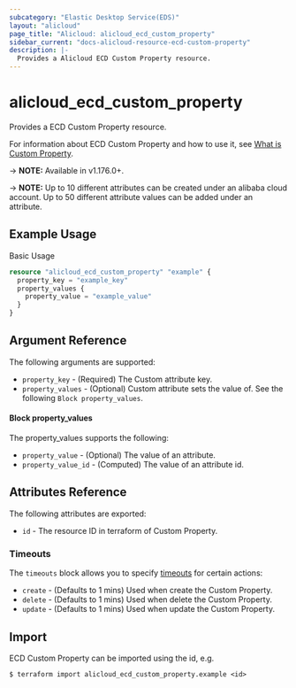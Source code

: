 ```yaml
---
subcategory: "Elastic Desktop Service(EDS)"
layout: "alicloud"
page_title: "Alicloud: alicloud_ecd_custom_property"
sidebar_current: "docs-alicloud-resource-ecd-custom-property"
description: |-
  Provides a Alicloud ECD Custom Property resource.
---
```


# alicloud\_ecd\_custom\_property

Provides a ECD Custom Property resource.

For information about ECD Custom Property and how to use it, see [What is Custom Property](https://help.aliyun.com/document_detail/436381.html).

-> **NOTE:** Available in v1.176.0+.

-> **NOTE:** Up to 10 different attributes can be created under an alibaba cloud account. Up to 50 different attribute values can be added under an attribute.

## Example Usage

Basic Usage

```terraform
resource "alicloud_ecd_custom_property" "example" {
  property_key = "example_key"
  property_values {
    property_value = "example_value"
  }
}
```

## Argument Reference

The following arguments are supported:

* `property_key` - (Required) The Custom attribute key.
* `property_values` - (Optional) Custom attribute sets the value of. See the following `Block property_values`.

#### Block property_values

The property_values supports the following: 

* `property_value` - (Optional) The value of an attribute.
* `property_value_id` - (Computed) The value of an attribute id.

## Attributes Reference

The following attributes are exported:

* `id` - The resource ID in terraform of Custom Property.

### Timeouts

The `timeouts` block allows you to specify [timeouts](https://www.terraform.io/docs/configuration-0-11/resources.html#timeouts) for certain actions:

* `create` - (Defaults to 1 mins) Used when create the Custom Property.
* `delete` - (Defaults to 1 mins) Used when delete the Custom Property.
* `update` - (Defaults to 1 mins) Used when update the Custom Property.



## Import

ECD Custom Property can be imported using the id, e.g.

```
$ terraform import alicloud_ecd_custom_property.example <id>
```